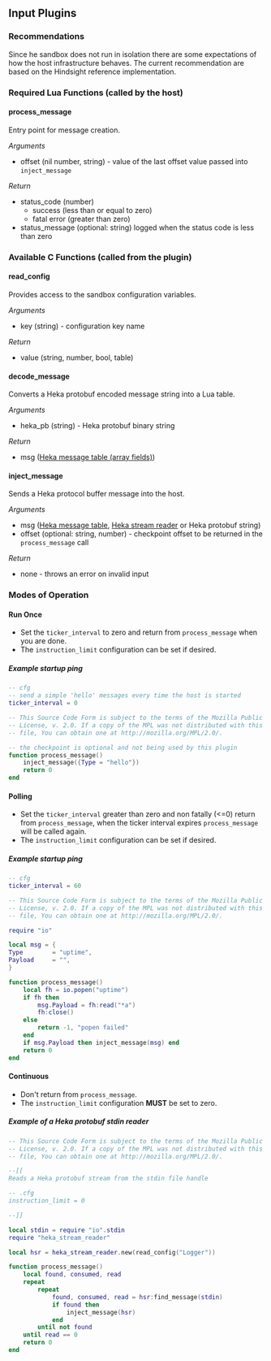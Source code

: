 ## Input Plugins

### Recommendations
Since he sandbox does not run in isolation there are some expectations of how
the host infrastructure behaves.  The current recommendation are based on the 
Hindsight reference implementation.

### Required Lua Functions (called by the host)

#### process_message

Entry point for message creation.

*Arguments*
* offset (nil number, string) - value of the last offset value passed into
  `inject_message`

*Return*
* status_code (number)
  - success (less than or equal to zero)
  - fatal error (greater than zero)
* status_message (optional: string) logged when the status code is less than zero

### Available C Functions (called from the plugin)

#### read_config

Provides access to the sandbox configuration variables.

*Arguments*
* key (string) - configuration key name

*Return*
* value (string, number, bool, table)

#### decode_message

Converts a Heka protobuf encoded message string into a Lua table.

*Arguments*
* heka_pb (string) - Heka protobuf binary string

*Return*
* msg ([Heka message table (array fields)](message.md#array-based-message-fields))

#### inject_message

Sends a Heka protocol buffer message into the host.

*Arguments*
* msg ([Heka message table](message.md), [Heka stream reader](stream_reader.md) or Heka protobuf string)
* offset (optional: string, number) - checkpoint offset to be returned in the `process_message` call

*Return*
* none - throws an error on invalid input

### Modes of Operation

#### Run Once
* Set the `ticker_interval` to zero and return from `process_message` when you
  are done.
* The `instruction_limit` configuration can be set if desired.

##### Example startup ping
```lua
-- cfg
-- send a simple 'hello' messages every time the host is started
ticker_interval = 0
```

```lua
-- This Source Code Form is subject to the terms of the Mozilla Public
-- License, v. 2.0. If a copy of the MPL was not distributed with this
-- file, You can obtain one at http://mozilla.org/MPL/2.0/.

-- the checkpoint is optional and not being used by this plugin
function process_message()
    inject_message({Type = "hello"})
    return 0
end

```

#### Polling

* Set the `ticker_interval` greater than zero and non fatally (<=0) return from
  `process_message`, when the ticker interval expires `process_message` will be
  called again.
* The `instruction_limit` configuration can be set if desired.

##### Example startup ping
```lua
-- cfg
ticker_interval = 60
```

```lua
-- This Source Code Form is subject to the terms of the Mozilla Public
-- License, v. 2.0. If a copy of the MPL was not distributed with this
-- file, You can obtain one at http://mozilla.org/MPL/2.0/.

require "io"

local msg = {
Type        = "uptime",
Payload     = "",
}

function process_message()
    local fh = io.popen("uptime")
    if fh then
        msg.Payload = fh:read("*a")
        fh:close()
    else
        return -1, "popen failed"
    end
    if msg.Payload then inject_message(msg) end
    return 0
end

```

#### Continuous

* Don't return from `process_message`.
* The `instruction_limit` configuration **MUST** be set to zero.

##### Example of a Heka protobuf stdin reader

```lua
-- This Source Code Form is subject to the terms of the Mozilla Public
-- License, v. 2.0. If a copy of the MPL was not distributed with this
-- file, You can obtain one at http://mozilla.org/MPL/2.0/.

--[[
Reads a Heka protobuf stream from the stdin file handle

-- .cfg
instruction_limit = 0

--]]

local stdin = require "io".stdin
require "heka_stream_reader"

local hsr = heka_stream_reader.new(read_config("Logger"))

function process_message()
    local found, consumed, read
    repeat
        repeat
            found, consumed, read = hsr:find_message(stdin)
            if found then
                inject_message(hsr)
            end
        until not found
    until read == 0
    return 0
end
```
